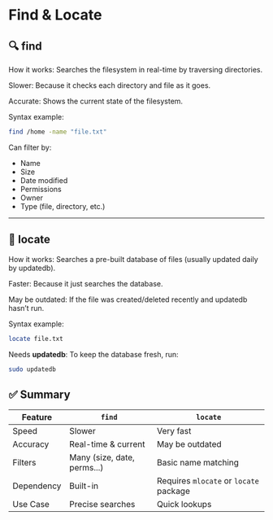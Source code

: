 # Find & Locate

## 🔍 find
How it works: Searches the filesystem in real-time by traversing directories.

Slower: Because it checks each directory and file as it goes.

Accurate: Shows the current state of the filesystem.

Syntax example:
```bash
find /home -name "file.txt"
```

Can filter by:
- Name
- Size
- Date modified
- Permissions
- Owner
- Type (file, directory, etc.)

---
## 📇 locate
How it works: Searches a pre-built database of files (usually updated daily by updatedb).

Faster: Because it just searches the database.

May be outdated: If the file was created/deleted recently and updatedb hasn’t run.

Syntax example:

```bash
locate file.txt
```
Needs **updatedb**: To keep the database fresh, run:

```bash
sudo updatedb
```

## ✅ Summary

| Feature    | `find`                      | `locate`                               |
| ---------- | --------------------------- | -------------------------------------- |
| Speed      | Slower                      | Very fast                              |
| Accuracy   | Real-time & current         | May be outdated                        |
| Filters    | Many (size, date, perms...) | Basic name matching                    |
| Dependency | Built-in                    | Requires `mlocate` or `locate` package |
| Use Case   | Precise searches            | Quick lookups                          |
